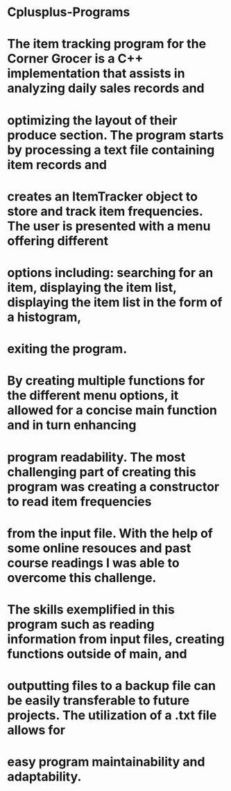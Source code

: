 # Cplusplus-Programs

# The item tracking program for the Corner Grocer is a C++ implementation that assists in analyzing daily sales records and 
# optimizing the layout of their produce section.  The program starts by processing a text file containing item records and 
# creates an ItemTracker object to store and track item frequencies.  The user is presented with a menu offering different 
# options including: searching for an item, displaying the item list, displaying the item list in the form of a histogram,
# exiting the program.

# By creating multiple functions for the different menu options, it allowed for a concise main function and in turn enhancing
# program readability.  The most challenging part of creating this program was creating a constructor to read item frequencies
# from the input file.  With the help of some online resouces and past course readings I was able to overcome this challenge.
# The skills exemplified in this program such as reading information from input files, creating functions outside of main, and
# outputting files to a backup file can be easily transferable to future projects.  The utilization of a .txt file allows for
# easy program maintainability and adaptability.  
